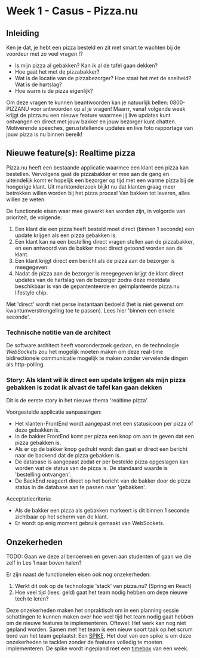 # Week 1 - Casus - Pizza.nu

## Inleiding

Ken je dat, je hebt een pizza besteld en zit met smart te wachten bij de voordeur met zo veel vragen !?

- Is mijn pizza al gebakken? Kan ik al de tafel gaan dekken?
- Hoe gaat het met de pizzabakker? 
- Wat is de locatie van de pizzabezorger? Hoe staat het met de snelheid? Wat is de hartslag?
- Hoe warm is de pizza eigenlijk? 

Om deze vragen te kunnen beantwoorden kan je natuurlijk bellen: 0800-PIZZANU voor antwoorden op al je vragen! Maarrr, vanaf volgende week krijgt de pizza.nu een nieuwe feature waarmee jij live updates kunt ontvangen en direct met jouw bakker en jouw bezorger kunt chatten. Motiverende speeches, geruststellende updates en live foto rapportage van jouw pizza is nu binnen bereik!

## Nieuwe feature(s): Realtime pizza

Pizza.nu heeft een bestaande applicatie waarmee een klant een pizza kan bestellen. Vervolgens gaat de pizzabakker er mee aan de gang en uiteindelijk komt er hopelijk een bezorger op tijd met een warme pizza bij de hongerige klant. Uit marktonderzoek blijkt nu dat klanten graag meer betrokken willen worden bij het pizza proces! Van bakken tot leveren, alles willen ze weten. 

De functionele eisen waar mee gewerkt kan worden zijn, in volgorde van prioriteit, de volgende:

1. Een klant die een pizza heeft besteld moet direct (binnen 1 seconde) een update krijgen als een pizza gebakken is.
1. Een klant kan na een bestelling direct vragen stellen aan de pizzabakker, en een antwoord van de bakker moet direct getoond worden aan de klant.
1. Een klant krijgt direct een bericht als de pizza aan de bezorger is meegegeven.
1. Nadat de pizza aan de bezorger is meegegeven krijgt de klant direct updates van de hartslag van de bezorger zodra deze meetdata beschikbaar is van de gepantenteerde en geimplanteerde pizza.nu lifestyle chip.

Met 'direct' wordt niet perse instantaan bedoeld (het is niet gewenst om kwantumverstrengeling toe te passen). Lees hier 'binnen een enkele seconde'.

### Technische notitie van de architect

De software architect heeft vooronderzoek gedaan, en de technologie *WebSockets* zou het mogelijk moeten maken om deze real-time bidirectionele communicatie mogelijk te maken zonder vervelende dingen als http-polling.

### Story: Als klant wil ik direct een update krijgen als mijn pizza gebakken is zodat ik alvast de tafel kan gaan dekken

Dit is de eerste story in het nieuwe thema 'realtime pizza'. 

Voorgestelde applicatie aanpassingen:
- Het klanten-FrontEnd wordt aangepast met een statusicoon per pizza of deze gebakken is.
- In de bakker FrontEnd komt per pizza een knop om aan te geven dat een pizza gebakken is.
- Als er op de bakker knop gedrukt wordt dan gaat er direct een bericht naar de backend dat de pizza gebakken is.
- De database is aangepast zodat er per bestelde pizza opgeslagen kan worden wat de status van de pizza is. De standaard waarde is 'bestelling ontvangen'.
- De BackEnd reageert direct op het bericht van de bakker door de pizza status in de database aan te passen naar 'gebakken'.

Acceptatiecriteria:
- Als de bakker een pizza als gebakken markeert is dit binnen 1 seconde zichtbaar op het scherm van de klant.
- Er wordt op enig moment gebruik gemaakt van WebSockets.

## Onzekerheden

TODO: Gaan we deze al benoemen en geven aan studenten of gaan we die zelf in Les 1 naar boven halen?

Er zijn naast de functionelen eisen ook nog onzekerheden:

1. Werkt dit ook op de technologie 'stack' van pizza.nu? (Spring en React)
1. Hoe veel tijd (lees: geld) gaat het team nodig hebben om deze nieuwe tech te leren?

Deze onzekerheden maken het onpraktisch om in een planning sessie schattingen te kunnen maken over hoe veel tijd het team nodig gaat hebben om de nieuwe features te implementeren. Oftewel: Het werk kan nog niet gepland worden. Samen met het team is een nieuw soort taak op het scrum bord van het team geplaatst: Een [SPIKE](https://www.google.com/search?q=what+is+a+spike+in+scrum). Het doel van een spike is om deze onzekerheden te tacklen zonder de features volledig te moeten implementeren. De spike wordt ingepland met een [timebox](https://www.google.com/search?q=what+is+a+timebox+in+agile) van een week.